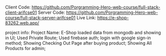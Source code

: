 Client Code: https://github.com/Porgramming-Hero-web-course/full-stack-client-arifcse01
Server Code: https://github.com/Porgramming-Hero-web-course/full-stack-server-arifcse01
Live Link: https://e-shop-83262.web.app/


project info: 
Project Name: E-Shop
loaded data from mongodb and showing in UI;
Used Private Route;
Used firebase auth;
login with google sign-in method;
Showing Checking Out Page after buying product;
Showing All Products for admin;

